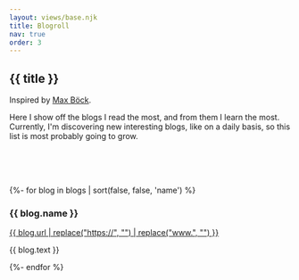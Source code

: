 ```yaml
---
layout: views/base.njk
title: Blogroll
nav: true
order: 3
---
```


<article>

# {{ title }}

Inspired by [Max Böck](https://mxb.dev/blogroll/).

Here I show off the blogs I read the most, and from them I learn the most. Currently, I'm discovering new interesting blogs, like on a daily basis, so this list is most probably going to grow.

</article>

<div class="cards" style="margin-top: 5rem;">
  {%- for blog in blogs | sort(false, false, 'name') %}
    <div class="card">
      <h3>{{ blog.name }}</h3>
      <a href="{{ blog.url }}" class="card__link">{{ blog.url | replace("https://", "") | replace("www.", "") }}</a>
      <div class="card__text">
        <p>{{ blog.text }}</p>
      </div>
    </div>
  {%- endfor %}
</div>
